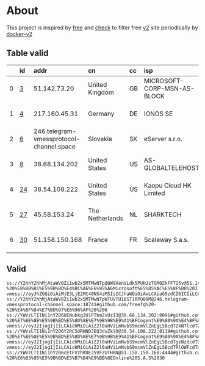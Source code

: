 
# About

This project is inspired by [free](https://github.com/freefq/free) and [check](https://github.com/yeahwu/check) to filter free [v2](https://github.com/v2fly/v2ray-core) site periodically by [docker-v2](https://hub.docker.com/r/v2ray/official)

    

## Table valid
|    | id                   | addr                                     | cn              | cc   | isp                         | ip             | chatgpt          |
|---:|:---------------------|:-----------------------------------------|:----------------|:-----|:----------------------------|:---------------|:-----------------|
|  0 | [3](config/3.json)   | 51.142.73.20                             | United Kingdom  | GB   | MICROSOFT-CORP-MSN-AS-BLOCK | 51.142.73.20   | Yes (Region: GB) |
|  1 | [4](config/4.json)   | 217.160.45.31                            | Germany         | DE   | IONOS SE                    | 217.160.45.31  | Yes (Region: DE) |
|  2 | [6](config/6.json)   | 246.telegram-vmessprotocol-channel.space | Slovakia        | SK   | eServer s.r.o.              | 5.35.103.38    | Yes (Region: SK) |
|  3 | [8](config/8.json)   | 38.68.134.202                            | United States   | US   | AS-GLOBALTELEHOST           | 38.68.134.202  | Yes (Region: US) |
|  4 | [24](config/24.json) | 38.54.108.222                            | United States   | US   | Kaopu Cloud HK Limited      | 38.54.108.222  | Yes (Region: US) |
|  5 | [27](config/27.json) | 45.58.153.24                             | The Netherlands | NL   | SHARKTECH                   | 45.58.149.130  | Yes (Region: US) |
|  6 | [30](config/30.json) | 51.158.150.168                           | France          | FR   | Scaleway S.a.s.             | 51.158.150.168 | Yes (Region: FR) |

## Valid
```
ss://Y2hhY2hhMjAtaWV0Zi1wb2x5MTMwNTp0QW9XenVLdk5PUHJzTGM0ZkFFT25v@51.142.73.20:6961#github.com/freefq%20-%20%E8%8B%B1%E5%9B%BD%E4%BC%A6%E6%95%A6Microsoft%E5%85%AC%E5%8F%B8%203
vmess://eyJhZGQiOiAiMjE3LjE2MC40NS4zMSIsICJhaWQiOiAwLCAiaG9zdCI6ICIiLCAiaWQiOiAiNGUxODY2NzgtZmNjYS00MzI1LWU0YmMtYjI5MTZiZGY2NzA4IiwgIm5ldCI6ICJ3cyIsICJwYXRoIjogIi8iLCAicG9ydCI6IDg4ODAsICJwcyI6ICJnaXRodWIuY29tL2ZyZWVmcSAtIFx1NWZiN1x1NTZmZE9uZUFuZE9uZVx1NTE2Y1x1NTNmOCA0IiwgInNjeSI6ICJhZXMtMTI4LWdjbSIsICJ0bHMiOiAibm9uZSIsICJ0eXBlIjogIm5vbmUiLCAidiI6IDJ9
ss://Y2hhY2hhMjAtaWV0Zi1wb2x5MTMwNTpWTUVTU1BST1RPQ09M@246.telegram-vmessprotocol-channel.space:18741#github.com/freefq%20-%20%E4%BF%84%E7%BD%97%E6%96%AF%20%206
ss://YWVzLTI1Ni1nY206UENubkg2U1FTbmZvUzI3@38.68.134.202:8091#github.com/freefq%20-%20%E7%BE%8E%E5%9B%BD%E5%8D%8E%E7%9B%9B%E9%A1%BFCogent%E9%80%9A%E4%BF%A1%E5%85%AC%E5%8F%B8%208
vmess://eyJ2IjogIjIiLCAicHMiOiAiZ2l0aHViLmNvbS9mcmVlZnEgLSBcdTZkNTlcdTZjNWZcdTc3MDFcdTc5ZmJcdTUyYTggMTIiLCAiYWRkIjogImRhdGEtdXMtdjEuc2h3amZrdy5jbiIsICJwb3J0IjogIjIwNDAxIiwgImFpZCI6IDAsICJzY3kiOiAiYXV0byIsICJuZXQiOiAid3MiLCAidHlwZSI6ICJub25lIiwgInRscyI6ICIiLCAiaWQiOiAiYjE0NzhlMjQtNDkxNi0zYWJlLThmMTctMTU5MzEwMTJlY2JlIiwgInNuaSI6ICIiLCAiaG9zdCI6ICJkYXRhLXVzLXYxLnNod2pma3cuY24iLCAicGF0aCI6ICIvZGViaWFuIn0=
ss://YWVzLTI1Ni1nY206Y2RCSURWNDJEQ3duZklO@38.54.108.222:8119#github.com/freefq%20-%20%E7%BE%8E%E5%9B%BD%E5%8D%8E%E7%9B%9B%E9%A1%BFCogent%E9%80%9A%E4%BF%A1%E5%85%AC%E5%8F%B8%2024
vmess://eyJ2IjogIjIiLCAicHMiOiAiZ2l0aHViLmNvbS9mcmVlZnEgLSBcdTgzNzdcdTUxNzBcdTUzMTdcdTgzNzdcdTUxNzBcdTc3MDFcdTk2M2ZcdTU5YzZcdTY1YWZcdTcyNzlcdTRlMzlTaGFya3RlY2hcdTY1NzBcdTYzNmVcdTRlMmRcdTVmYzMgMjciLCAiYWRkIjogIjQ1LjU4LjE1My4yNCIsICJwb3J0IjogIjMwMDAwIiwgInR5cGUiOiAibm9uZSIsICJpZCI6ICI0MjQyZjllMC02YjdlLTQyNTctOWU5My03YWQzODAxNWM0NmEiLCAiYWlkIjogIjY0IiwgIm5ldCI6ICJ3cyIsICJwYXRoIjogIi9wYXRoLzE3MDIzOTIyNTUzNTUiLCAiaG9zdCI6ICJ3d3cuNzc5MzU3MDcueHl6IiwgInRscyI6ICJ0bHMifQ==
vmess://eyJ2IjogIjIiLCAicHMiOiAiZ2l0aHViLmNvbS9mcmVlZnEgLSBcdTRlOWFcdTU5MmFcdTU3MzBcdTUzM2EgIDI4IiwgImFkZCI6ICIxMDMuMTU5LjIwNi4zNSIsICJwb3J0IjogIjMxOTQ1IiwgImFpZCI6IDAsICJzY3kiOiAiYXV0byIsICJuZXQiOiAid3MiLCAidHlwZSI6ICJub25lIiwgInRscyI6ICIiLCAiaWQiOiAiZTJlNTExYjAtN2RlZi00ZTFiLWQyMzgtNmNiNTM5MWIyZTNmIiwgInNuaSI6ICIiLCAiaG9zdCI6ICIiLCAicGF0aCI6ICIvIn0=
ss://YWVzLTI1Ni1nY206cEtFVzhKUEJ5VFZUTHRN@51.158.150.168:4444#github.com/freefq%20-%20%E6%B3%95%E5%9B%BD%E5%B7%B4%E9%BB%8EOnline%20S.A.S%2030
```

